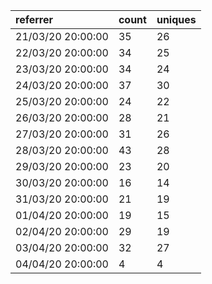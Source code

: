 | referrer          | count | uniques |
| :---------------- | :---- | :------ |
| 21/03/20 20:00:00 | 35    | 26      |
| 22/03/20 20:00:00 | 34    | 25      |
| 23/03/20 20:00:00 | 34    | 24      |
| 24/03/20 20:00:00 | 37    | 30      |
| 25/03/20 20:00:00 | 24    | 22      |
| 26/03/20 20:00:00 | 28    | 21      |
| 27/03/20 20:00:00 | 31    | 26      |
| 28/03/20 20:00:00 | 43    | 28      |
| 29/03/20 20:00:00 | 23    | 20      |
| 30/03/20 20:00:00 | 16    | 14      |
| 31/03/20 20:00:00 | 21    | 19      |
| 01/04/20 20:00:00 | 19    | 15      |
| 02/04/20 20:00:00 | 29    | 19      |
| 03/04/20 20:00:00 | 32    | 27      |
| 04/04/20 20:00:00 | 4     | 4       |